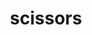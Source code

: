 ---
layout: smileys&emotion
title: scissors
emoji: scissors
permalink: ✂.html
image: assets/img/3moji/scissors.png
---